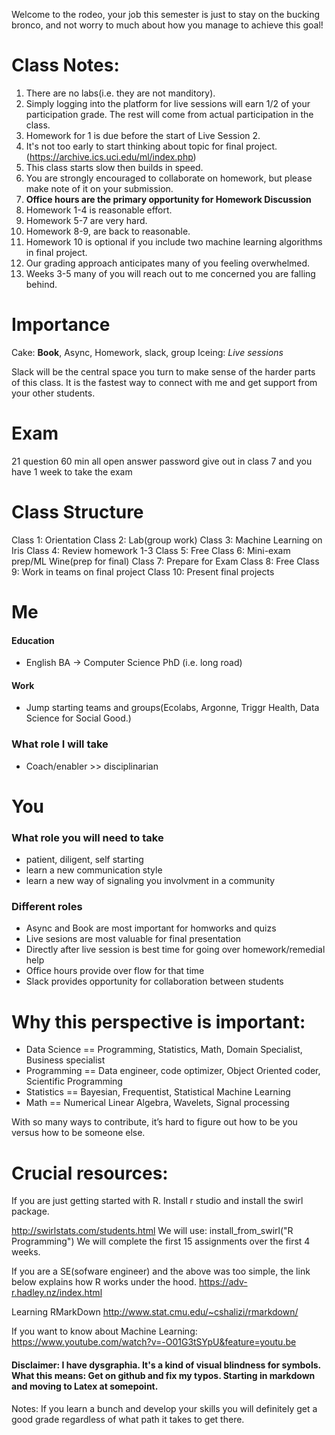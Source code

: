 Welcome to the rodeo, your job this semester is just to stay on the bucking bronco, and not worry to much about how you manage to achieve this goal!


# Class Notes:
1. There are no labs(i.e. they are not manditory).
2. Simply logging into the platform for live sessions will earn 1/2 of your participation grade.  The rest will come from actual participation in the class.
3. Homework for 1 is due before the start of Live Session 2.
4. It's not too early to start thinking about topic for final project.(https://archive.ics.uci.edu/ml/index.php)
5. This class starts slow then builds in speed.
6. You are strongly encouraged to collaborate on homework, but please make note of it on your submission.
7. __Office hours are the primary opportunity for Homework Discussion__
8. Homework 1-4 is reasonable effort.
9. Homework 5-7 are very hard.
10. Homework 8-9, are back to reasonable.
11. Homework 10 is optional if you include two machine learning algorithms in final project.
12. Our grading approach anticipates many of you feeling overwhelmed.
13. Weeks 3-5 many of you will reach out to me concerned you are falling behind.

# Importance
Cake:  __Book__, Async, Homework, slack, group
Iceing:  _Live sessions_

Slack will be the central space you turn to make sense of the harder parts of this class.  It is the fastest way to connect with me and get support from your other students.

# Exam
21 question
60 min
all open answer
password give out in class 7 and you have 1 week to take the exam

# Class Structure
Class 1: Orientation
Class 2: Lab(group work)
Class 3: Machine Learning on Iris
Class 4: Review homework 1-3
Class 5: Free
Class 6: Mini-exam prep/ML Wine(prep for final)
Class 7: Prepare for Exam
Class 8: Free
Class 9: Work in teams on final project
Class 10: Present final projects


# Me
#### Education
  - English BA -> Computer Science PhD (i.e. long road)
#### Work
  - Jump starting teams and groups(Ecolabs, Argonne, Triggr Health, Data Science for Social Good.)
### What role I will take
  - Coach/enabler >> disciplinarian


# You
### What role you will need to take
  - patient, diligent, self starting
  - learn a new communication style
  - learn a new way of signaling you involvment in a community

### Different roles
- Async and Book are most important for homworks and quizs
- Live sesions are most valuable for final presentation
- Directly after live session is best time for going over homework/remedial help
- Office hours provide over flow for that time
- Slack provides opportunity for collaboration between students

# Why this perspective is important:
- Data Science == Programming, Statistics, Math,  Domain Specialist, Business specialist
- Programming == Data engineer, code optimizer, Object Oriented coder, Scientific Programming
- Statistics == Bayesian, Frequentist, Statistical Machine Learning
- Math == Numerical Linear Algebra, Wavelets, Signal processing


With so many ways to contribute, it’s hard to figure out how to be you versus how to be someone else.


# Crucial resources:

If you are just getting started with R.  Install r studio and install the swirl package.

http://swirlstats.com/students.html
We will use:  install_from_swirl("R Programming")
We will complete the first 15 assignments over the first 4 weeks.


If you are a SE(sofware engineer) and the above was too simple,  the link below explains how R works under the hood.
https://adv-r.hadley.nz/index.html

Learning RMarkDown
http://www.stat.cmu.edu/~cshalizi/rmarkdown/


If you want to know about Machine Learning:
https://www.youtube.com/watch?v=-O01G3tSYpU&feature=youtu.be


#### Disclaimer:  I have dysgraphia. It's a kind of visual blindness for symbols.  What this means: Get on github and fix my typos.  Starting in markdown and moving to Latex at somepoint.



Notes:
If you learn a bunch and develop your skills you will definitely get a good grade regardless of what path it takes to get there.

